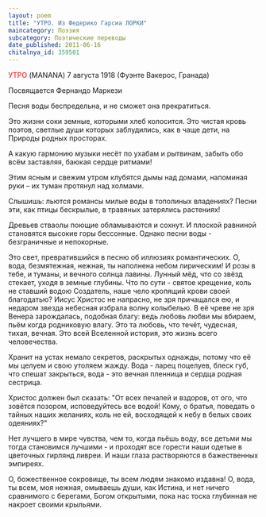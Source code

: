 ```yaml
---
layout: poem
title: "УТРО. Из Федерико Гарсиа ЛОРКИ"
maincategory: Поэзия
subcategory: Поэтические переводы
date_published: 2011-06-16
chitalnya_id: 359501
---
```




<FONT COLOR="#ff0000">УТРО</FONT> (MANANA)
7 августа 1918
(Фуэнте Вакерос, Гранада)

Посвящается Фернандо Маркези

Песня воды беспредельна,
и не сможет она прекратиться.

Это жизни соки земные,
которыми хлеб колосится.
Это чистая кровь поэтов,
светлые души которых
заблудились, как в чаще дети,
на Природы родных просторах.

А какую гармонию музыки
несёт по ухабам и рытвинам,
забыть обо всём заставляя,
баюкая сердце ритмами!

Этим ясным и свежим утром
клубятся дымы над домами,
напоминая руки – 
их туман протянул над холмами.

Слышишь: льются романсы милые
воды в тополиных владениях?
Песни эти, как птицы бескрылые,
в травяных затерялись растениях!

Древьев стваолы поющие
обламываются и сохнут.
И плоской равниной становятся
высокие горы бессонные.
Однако песни воды -
безграничные и непокорные.

Это свет, превратившийся в песню
об иллюзиях романтических.
О, вода, безмятежная, нежная,
ты наполнена небом лирическим!
И розы в тебе, и туманы,
и вечного солнца лавины.
Лунный мёд, что со звёзд стекает,
уходя в земные глубины.
Что по сути - святое крещение,
коль не ставший водою Создатель,
наше чело кропящий
крови своей благодатью?
Иисус Христос не напрасно,
не зря причащался ею,
и недаром звезда небесная
избрала волну колыбелью.
В её чреве не зря Венера
зарождалась, подобная благу:
ведь любовь любви мы вбираем,
пьём когда родниковую влагу.
Это та любовь, что течёт,
чудесная, тихая, вечная.
Это всей Вселенной история,
это жизнь всего человечества.

Хранит на устах немало 
секретов, раскрытых однажды,
потому что её мы целуем
и свою утоляем жажду.
Вода - ларец поцелуев, 
блеск губ, что спешат закрыться,
вода - это вечная пленница
и сердца родная сестрица.

Христос должен был сказать:
"От всех печалей и вздоров,
от  ого, что зовётся позором,
исповедуйтесь все водой!
Кому, о братья, поведать
о тайных наших желаниях,
коль не ей, восходящей к небу
в белых своих одеяниях?"

Нет лучшего в мире чувства,
чем то, когда пьёшь воду,
все детьми мы тогда становимся
лучшими - и проходят
все горести наши одетые
в цветочных гирлянд ливреи.
И наши глаза растворяются
в бажественных эмпиреях.

О, божественное сокровище,
ты всем людям знакомо издавна!
О, вода, ты всем, моя нежная,
омываешь души, как Истина, 
и нет ничего сравнимого
с берегами, Богом открытыми,
пока нас тоска глубинная
не накроет своими крыльями.






